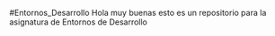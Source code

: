 #Entornos_Desarrollo
Hola muy buenas esto es un repositorio para la asignatura de Entornos de Desarrollo
